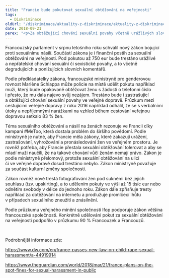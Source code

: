 ```yaml
---
title: "Francie bude pokutovat sexuální obtěžování na veřejnosti"
tags:
  - Diskriminace
oldUrl: "/diskriminace/aktuality-z-diskriminace/aktuality-z-diskriminace-2018/francie-bude-pokutovat-sexualni-obtezovani-na-verejnosti/"
date: 2018-09-21
perex: "<p>Za obtěžující chování sexuální povahy včetně urážlivých slovních projevů může být udělena pokuta až do výše 750 eur.</p>"
---
```


<!-- imported from the old website -->

<p>Francouzský parlament v srpnu letošního roku schválil nový zákon bojující proti sexuálnímu násilí. Součástí zákona je i finanční postih za sexuální obtěžování na veřejnosti. Pod pokutou až 750 eur bude trestáno urážlivé a nepřátelské chování sexuální či sexistické povahy, a to včetně degradujících a ponižujících slovních komentářů. </p> <p>Podle předkladatelky zákona, francouzské ministryně pro genderovou rovnost Marlène Schiappa může policie na místě udělit pokutu například muži, který bude opakovaně obtěžovat ženu s žádostí o telefonní číslo i přesto, že mu dala najevo svůj nezájem. Trestáno bude i zastrašující a obtěžující chování sexuální povahy ve veřejné dopravě. Průzkum mezi cestujícími veřejné dopravy z roku 2016 například odhalil, že se s verbálními útoky a nepříjemnými narážkami na vzhled během cestování veřejnou dopravou setkalo 83 % žen.</p> <p>Téma sexuálního obtěžování a násilí na ženách rezonuje ve Francii díky kampani #MeToo, která dostala problém do širšího povědomí. Podle ministryně je nutné, aby Francie měla zákony, které zakazují urážení, zastrašování, vyhrožování a pronásledování žen ve veřejném prostoru. Je rovněž potřeba, aby Francie přestala sexuální obtěžování tolerovat a aby se mladí muži naučili, že na takové chování vůči ženám nemají právo. Zákon je podle ministryně přelomový, protože sexuální obtěžování na ulici či ve veřejné dopravě dosud trestáno nebylo. Zákon ministryně považuje za součást kulturní změny společnosti.</p> <p>Zákon rovněž nově trestá fotografování žen pod sukněmi bez jejich souhlasu (tzv. upskirting), a to udělením pokuty ve výši až 15 tisíc eur nebo odnětím svobody v délce do jednoho roku. Zákon dále zpřísňuje tresty například za obtěžování na internetu a prodlužuje promlčecí lhůtu v případech sexuálního zneužití a znásilnění.</p> <p>Podle průzkumu veřejného mínění společnosti Ifop podporuje zákon většina francouzské společnosti. Konkrétně udělování pokut za sexuální obtěžování na veřejnosti podpořilo v průzkumu 90 % Francouzek a Francouzů.</p> <p> </p> <p>Podrobnější informace zde:</p> <p><a href="https://www.dw.com/en/france-passes-new-law-on-child-rape-sexual-harassment/a-44919914" target="_blank">https://www.dw.com/en/france-passes-new-law-on-child-rape-sexual-harassment/a-44919914</a></p> <p><a href="https://www.theguardian.com/world/2018/mar/21/france-plans-on-the-spot-fines-for-sexual-harassment-in-public" target="_blank">https://www.theguardian.com/world/2018/mar/21/france-plans-on-the-spot-fines-for-sexual-harassment-in-public</a></p>
